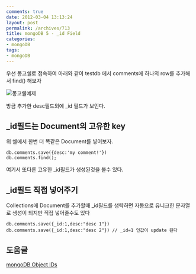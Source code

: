 ```yaml
---
comments: true
date: 2012-03-04 13:13:24
layout: post
permalink: /archives/713
title: mongoDB 5 - _id Field
categories:
- mongoDB
tags:
- mongoDB
---
```


우선 몽고쉘로 접속하여 아래와 같이 testdb 에서 comments에 하나의 row를 추가해서 find() 해보자





![몽고쉘예제](https://img.skitch.com/20120304-f4g1h9a2rttm7w3tsdk4iiugfq.jpg)





방금 추가한 desc필드외에 _id 필드가 보인다.





## _id필드는 Document의 고유한 key





위 쉘에서 한번 더 똑같은 Document를 넣어보자.




    
    db.comments.save({desc:'my comment!'})
    db.comments.find();
    





여기서 또다른 고유한 _id필드가 생성된것을 볼수 있다.





## _id필드 직접 넣어주기





Collections에 Document를 추가할때 _id필드를 생략하면 자동으로 유니크한 문자열로 생성이 되지만 직접 넣어줄수도 있다




    
    db.comments.save({_id:1,desc:"desc 1"})
    db.comments.save({_id:1,desc:"desc 2"}) // _id=1 인값이 update 된다
    





## 도움글





[mongoDB Object IDs](http://www.mongodb.org/display/DOCS/Object+IDs)



